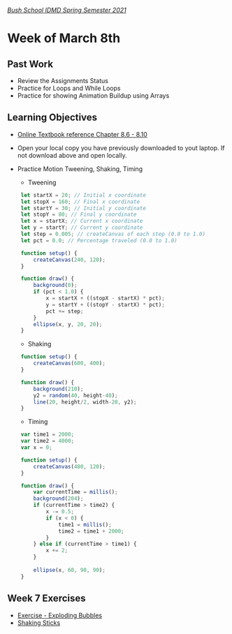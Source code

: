 [_Bush School IDMD Spring Semester 2021_](https://chandrunarayan.github.io/idmd/)

# Week of March 8th

## Past Work
* Review the Assignments Status
* Practice for Loops and While Loops
* Practice for showing Animation Buildup using Arrays


## Learning Objectives
* [Online Textbook reference Chapter 8.6 - 8.10](https://drive.google.com/file/d/18kfdShfj79ISxFTn-iw1ahFTtuFY-KF9/view?usp=sharing)
* Open your local copy you have previously downloaded to yout laptop. If not download above and open locally.
* Practice Motion Tweening, Shaking, Timing
   * Tweening
 
   ```javascript
    let startX = 20; // Initial x coordinate
    let stopX = 160; // Final x coordinate
    let startY = 30; // Initial y coordinate
    let stopY = 80; // Final y coordinate
    let x = startX; // Current x coordinate
    let y = startY; // Current y coordinate
    let step = 0.005; // createCanvas of each step (0.0 to 1.0)
    let pct = 0.0; // Percentage traveled (0.0 to 1.0)

    function setup() {
        createCanvas(240, 120);
    }

    function draw() {
        background(0);
        if (pct < 1.0) {
            x = startX + ((stopX - startX) * pct);
            y = startY + ((stopY - startX) * pct);
            pct += step;
        }
        ellipse(x, y, 20, 20);
    }

   ```
   * Shaking
 
   ```javascript
    function setup() {
        createCanvas(600, 400);
    }

    function draw() {
        background(210);
        y2 = random(40, height-40);
        line(20, height/2, width-20, y2);
    }  
   ```

   * Timing

   ```javascript
    var time1 = 2000;
    var time2 = 4000;
    var x = 0;

    function setup() {
        createCanvas(480, 120);
    }

    function draw() {
        var currentTime = millis();
        background(204);
        if (currentTime > time2) {
            x -= 0.5;
            if (x < 0) {
                time1 = millis();
                time2 = time1 + 2000;
            }
        } else if (currentTime > time1) {
            x += 2;
        }
            
        ellipse(x, 60, 90, 90);
    }
   ```



## Week 7 Exercises
* [Exercise - Exploding Bubbles](code/exploding_bubbles.md)
* [Shaking Sticks](code/shakingsticks)